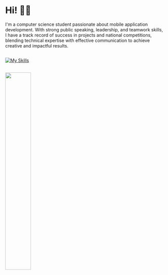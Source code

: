 # Hi! 🙋‍♂️
I'm a computer science student passionate about mobile application development. With strong public speaking, leadership, and teamwork skills, I have a track record of success in projects and national competitions, blending technical expertise with effective communication to achieve creative and impactful results.

##
[![My Skills](https://skillicons.dev/icons?i=dart,kotlin,androidstudio,figma)](https://skillicons.dev)

##
<img width="40%" src="https://github-readme-stats.vercel.app/api/top-langs/?username=gilanhaq&layout=compact&theme=tokyonight"/>
